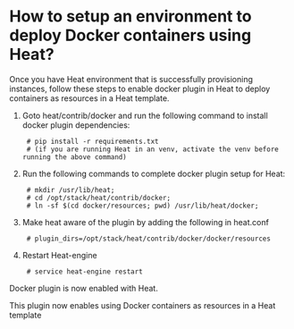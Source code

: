 How to setup an environment to deploy Docker containers using Heat?
==================================


Once you have Heat environment that is successfully provisioning instances, follow these steps to enable docker plugin in Heat to deploy containers as resources in a Heat template.

1. Goto heat/contrib/docker and run the following command to install docker plugin dependencies:

        # pip install -r requirements.txt
        # (if you are running Heat in an venv, activate the venv before running the above command)

2. Run the following commands to complete docker plugin setup for Heat:

        # mkdir /usr/lib/heat;
        # cd /opt/stack/heat/contrib/docker;
        # ln -sf $(cd docker/resources; pwd) /usr/lib/heat/docker;
        
3. Make heat aware of the plugin by adding the following in heat.conf

        # plugin_dirs=/opt/stack/heat/contrib/docker/docker/resources

4. Restart Heat-engine

        # service heat-engine restart
        
Docker plugin is now enabled with Heat.

This plugin now enables using Docker containers as resources in a Heat template